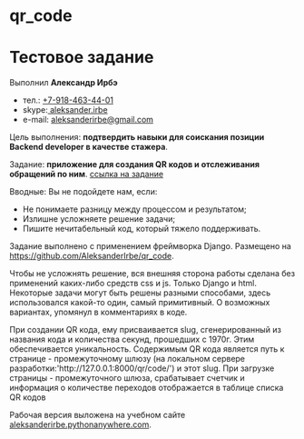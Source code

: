 # qr_code
<h1>Тестовое задание</h1>
<p>
Выполнил <b>Александр Ирбэ</b><ul>
	<li>тел.: <a href="tel:+79184634401">+7-918-463-44-01</a></li>
	<li>skype:<a href="skype:aleksander.irbe"> aleksander.irbe</a></li>
	<li>e-mail: <a href="mailto:aleksanderirbe@gmail.com"> aleksanderirbe@gmail.com</a></li></ul>
</p>
<p>
Цель выполнения: <b>подтвердить навыки для соискания позиции Backend developer в качестве стажера</b>.</p>
<p>Задание: <b>приложение для создания QR кодов и отслеживания обращений по ним</b>. <a href="https://docs.google.com/document/d/1MzaRZ6h9vWTbTM7GXS6b9q4-pNV-fWhXe96VxxfpmGU/edit?usp=sharing">ссылка на задание</a></p>

<p>
Вводные:	Вы не подойдете нам, если:<ul>

<li>Не понимаете разницу между процессом и результатом;</li>
<li>Излишне усложняете решение задачи;</li>
<li>Пишите нечитабельный код, который тяжело поддерживать.</li></ul>
</p>

<p>
Задание выполнено с применением фреймворка Django. Размещено на <a href="https://github.com/AleksanderIrbe/qr_code"> https://github.com/AleksanderIrbe/qr_code</a>.
</p>
<p>Чтобы не усложнять решение, вся внешняя сторона работы сделана без применений каких-либо средств css и js. Только Django и html. Некоторые задачи могут быть решены разными способами, здесь использовался какой-то один, самый примитивный. О возможных вариантах, упомянул в комментариях в коде.</p>
<p>При создании QR кода, ему присваивается slug, сгенерированный из названия кода и количества секунд, прошедших с 1970г. Этим обеспечивается уникальность. Содержимым QR кода является путь к странице - промежуточному шлюзу (на локальном сервере разработки:'http://127.0.0.1:8000/qr/code/') и этот slug. При загрузке страницы - промежуточного шлюза, срабатывает счетчик и информация о количестве переходов отображается в таблице списка QR кодов</p>
<p>Рабочая версия выложена на учебном сайте <a href="http://aleksanderirbe.pythonanywhere.com">aleksanderirbe.pythonanywhere.com</a>.</p>
